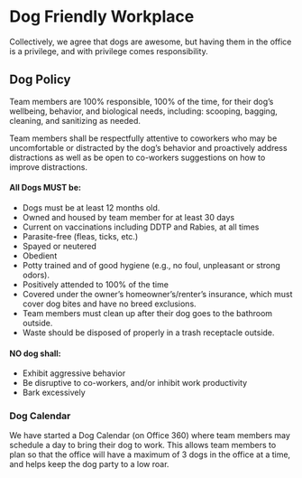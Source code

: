 # Dog Friendly Workplace

Collectively, we agree that dogs are awesome, but having them in the office is a privilege, and with privilege comes responsibility.

## Dog Policy
Team members are 100% responsible, 100% of the time, for their dog’s wellbeing, behavior, and biological needs, including: scooping, bagging, cleaning, and sanitizing as needed.

Team members shall be respectfully attentive to coworkers who may be uncomfortable or distracted by the dog’s behavior and proactively address distractions as well as be open to co-workers suggestions on how to improve distractions.

#### All Dogs MUST be:
* Dogs must be at least 12 months old.
* Owned and housed by team member for at least 30 days
* Current on vaccinations including DDTP and Rabies, at all times
* Parasite-free (fleas, ticks, etc.)
* Spayed or neutered
* Obedient
* Potty trained and of good hygiene (e.g., no foul, unpleasant or strong odors).
* Positively attended to 100% of the time
* Covered under the owner’s homeowner’s/renter’s insurance, which must cover dog bites and have no breed exclusions.
* Team members must clean up after their dog goes to the bathroom outside.
* Waste should be disposed of properly in a trash receptacle outside.

#### NO dog shall:
* Exhibit aggressive behavior
* Be disruptive to co-workers, and/or inhibit work productivity
* Bark excessively

### Dog Calendar
We have started a Dog Calendar (on Office 360) where team members may schedule a day to bring their dog to work. This allows team members to plan so that the office will have a maximum of 3 dogs in the office at a time, and helps keep the dog party to a low roar.
